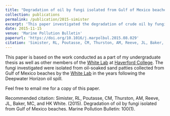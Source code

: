 ```yaml
---
title: "Degradation of oil by fungi isolated from Gulf of Mexico beaches"
collection: publications
permalink: /publication/2015-simister
excerpt: 'This paper investigated the degradation of crude oil by fungi and observed preferential degradation of lower molecular weight short chain n-alkanes and PAHs.'
date: 2015-11-15
venue: 'Marine Pollution Bulletin'
paperurl: 'https://doi.org/10.1016/j.marpolbul.2015.08.029'
citation: 'Simister, RL, Poutasse, CM, Thurston, AM, Reeve, JL, Baker, MC, and HK White. (2015). Degradation of oil by fungi isolated from Gulf of Mexico beaches. Marine Pollution Bulletin: 100(1).'
---
```

This paper is based on the work conducted as a part of my undergraduate thesis as well as other members of the [White Lab](https://www.haverford.edu/users/hwhite) at [Haverford College](https://www.haverford.edu/). The fungi investigated were isolated from oil-soaked sand patties collected from Gulf of Mexico beaches by the [White Lab](https://www.haverford.edu/users/hwhite) in the years following the Deepwater Horizon oil spill.

Feel free to email me for a copy of this paper.

Recommended citation: Simister, RL, Poutasse, CM, Thurston, AM, Reeve, JL, Baker, MC, and HK White. (2015). Degradation of oil by fungi isolated from Gulf of Mexico beaches. Marine Pollution Bulletin: 100(1).
